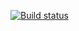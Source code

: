 [![Build status](https://ci.appveyor.com/api/projects/status/sf8y628hmlany5jw?svg=true)](https://ci.appveyor.com/project/Ksenia-Mesh/react-forms1)
